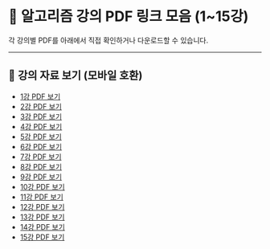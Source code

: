 # 📘 알고리즘 강의 PDF 링크 모음 (1~15강)

각 강의별 PDF를 아래에서 직접 확인하거나 다운로드할 수 있습니다.

---

## 📎 강의 자료 보기 (모바일 호환)

- [1강 PDF 보기](https://raw.githubusercontent.com/ChaNuks/TIL/main/알고리즘/알고리즘_01(흑)_강의록.pdf)
- [2강 PDF 보기](https://raw.githubusercontent.com/ChaNuks/TIL/main/알고리즘/알고리즘_02(흑)_강의록.pdf)
- [3강 PDF 보기](https://raw.githubusercontent.com/ChaNuks/TIL/main/알고리즘/알고리즘_03(흑)_강의록.pdf)
- [4강 PDF 보기](https://raw.githubusercontent.com/ChaNuks/TIL/main/알고리즘/알고리즘_04(흑)_강의록.pdf)
- [5강 PDF 보기](https://raw.githubusercontent.com/ChaNuks/TIL/main/알고리즘/알고리즘_05(흑)_강의록.pdf)
- [6강 PDF 보기](https://raw.githubusercontent.com/ChaNuks/TIL/main/알고리즘/알고리즘_06(흑)_강의록.pdf)
- [7강 PDF 보기](https://raw.githubusercontent.com/ChaNuks/TIL/main/알고리즘/알고리즘_07(흑)_강의록.pdf)
- [8강 PDF 보기](https://raw.githubusercontent.com/ChaNuks/TIL/main/알고리즘/알고리즘_08(흑)_강의록.pdf)
- [9강 PDF 보기](https://raw.githubusercontent.com/ChaNuks/TIL/main/알고리즘/알고리즘_09(흑)_강의록.pdf)
- [10강 PDF 보기](https://raw.githubusercontent.com/ChaNuks/TIL/main/알고리즘/알고리즘_10(흑)_강의록.pdf)
- [11강 PDF 보기](https://raw.githubusercontent.com/ChaNuks/TIL/main/알고리즘/알고리즘_11(흑)_강의록.pdf)
- [12강 PDF 보기](https://raw.githubusercontent.com/ChaNuks/TIL/main/알고리즘/알고리즘_12(흑)_강의록.pdf)
- [13강 PDF 보기](https://raw.githubusercontent.com/ChaNuks/TIL/main/알고리즘/알고리즘_13(흑)_강의록.pdf)
- [14강 PDF 보기](https://raw.githubusercontent.com/ChaNuks/TIL/main/알고리즘/알고리즘_14(흑)_강의록.pdf)
- [15강 PDF 보기](https://raw.githubusercontent.com/ChaNuks/TIL/main/알고리즘/알고리즘_15(흑)_강의록.pdf)